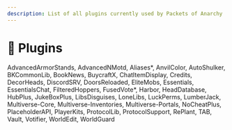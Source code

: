 ```yaml
---
description: List of all plugins currently used by Packets of Anarchy
---
```


# 🔣 Plugins

AdvancedArmorStands, AdvancedNMotd, Aliases\*, AnvilColor, AutoShulker, BKCommonLib, BookNews, BuycraftX, ChatItemDisplay, Credits, DecorHeads, DiscordSRV, DoorsReloaded, EliteMobs, Essentials, EssentialsChat, FilteredHoppers, FusedVote\*, Harbor, HeadDatabase, HubPlus, JukeBoxPlus, LibsDisguises, LoneLibs, LuckPerms, LumberJack, Multiverse-Core, Multiverse-Inventories, Multiverse-Portals, NoCheatPlus, PlaceholderAPI, PlayerKits, ProtocolLib, ProtocolSupport, RePlant, TAB, Vault, Votifier, WorldEdit, WorldGuard
